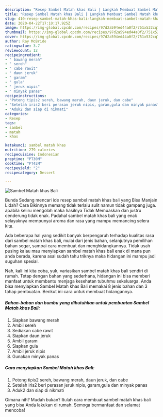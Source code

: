 ```yaml
---
description: "Resep Sambel Matah khas Bali | Langkah Membuat Sambel Matah khas Bali Yang Menggugah Selera"
title: "Resep Sambel Matah khas Bali | Langkah Membuat Sambel Matah khas Bali Yang Menggugah Selera"
slug: 410-resep-sambel-matah-khas-bali-langkah-membuat-sambel-matah-khas-bali-yang-menggugah-selera
date: 2020-04-22T17:10:17.925Z
image: https://img-global.cpcdn.com/recipes/97d2a594ed44a0f2/751x532cq70/sambel-matah-khas-bali-foto-resep-utama.jpg
thumbnail: https://img-global.cpcdn.com/recipes/97d2a594ed44a0f2/751x532cq70/sambel-matah-khas-bali-foto-resep-utama.jpg
cover: https://img-global.cpcdn.com/recipes/97d2a594ed44a0f2/751x532cq70/sambel-matah-khas-bali-foto-resep-utama.jpg
author: Ray McBride
ratingvalue: 3.7
reviewcount: 12
recipeingredient:
- " bawang merah"
- " sereh"
- " cabe rawit"
- " daun jeruk"
- " garam"
- " gula"
- " jeruk nipis"
- " minyak panas"
recipeinstructions:
- "Potong tipis2 sereh, bawang merah, daun jeruk, dan cabe"
- "Setelah iris2 beri perasan jeruk nipis, garam,gula dan minyak panas"
- "Aduk2 dan siap di nikmati"
categories:
- Resep
tags:
- sambel
- matah
- khas

katakunci: sambel matah khas 
nutrition: 279 calories
recipecuisine: Indonesian
preptime: "PT30M"
cooktime: "PT42M"
recipeyield: "2"
recipecategory: Dessert

---
```



![Sambel Matah khas Bali](https://img-global.cpcdn.com/recipes/97d2a594ed44a0f2/751x532cq70/sambel-matah-khas-bali-foto-resep-utama.jpg)

Bunda Sedang mencari ide resep sambel matah khas bali yang Bisa Manjain Lidah? Cara Bikinnya memang tidak terlalu sulit namun tidak gampang juga. apabila keliru mengolah maka hasilnya Tidak Memuaskan dan justru cenderung tidak enak. Padahal sambel matah khas bali yang enak selayaknya mempunyai aroma dan rasa yang mampu memancing selera kita.

Ada beberapa hal yang sedikit banyak berpengaruh terhadap kualitas rasa dari sambel matah khas bali, mulai dari jenis bahan, selanjutnya pemilihan bahan segar, sampai cara membuat dan menghidangkannya. Tidak usah pusing kalau mau menyiapkan sambel matah khas bali enak di mana pun anda berada, karena asal sudah tahu triknya maka hidangan ini mampu jadi suguhan spesial.




Nah, kali ini kita coba, yuk, variasikan sambel matah khas bali sendiri di rumah. Tetap dengan bahan yang sederhana, hidangan ini bisa memberi manfaat untuk membantu menjaga kesehatan tubuhmu sekeluarga. Anda bisa menyiapkan Sambel Matah khas Bali memakai 8 jenis bahan dan 3 tahap pembuatan. Berikut ini cara untuk membuat hidangannya.

<!--inarticleads1-->

##### Bahan-bahan dan bumbu yang dibutuhkan untuk pembuatan Sambel Matah khas Bali:

1. Siapkan  bawang merah
1. Ambil  sereh
1. Sediakan  cabe rawit
1. Siapkan  daun jeruk
1. Ambil  garam
1. Siapkan  gula
1. Ambil  jeruk nipis
1. Gunakan  minyak panas




<!--inarticleads2-->

##### Cara menyiapkan Sambel Matah khas Bali:

1. Potong tipis2 sereh, bawang merah, daun jeruk, dan cabe
1. Setelah iris2 beri perasan jeruk nipis, garam,gula dan minyak panas
1. Aduk2 dan siap di nikmati




Gimana nih? Mudah bukan? Itulah cara membuat sambel matah khas bali yang bisa Anda lakukan di rumah. Semoga bermanfaat dan selamat mencoba!
